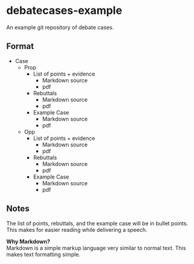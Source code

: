 # debatecases-example
An example git repository of debate cases.

## Format 

  * Case
    * Prop
      * List of points + evidence
        * Markdown source
        * pdf
      * Rebuttals
        * Markdown source
        * pdf
      * Example Case
        * Markdown source
        * pdf
    * Opp 
      * List of points + evidence
        * Markdown source
        * pdf
      * Rebuttals
        * Markdown source
        * pdf
      * Example Case
        * Markdown source
        * pdf
 
 ## Notes
 
 The list of points, rebuttals, and the example case will be in bullet points. This makes for easier reading while delivering a speech.  
 
 
 **Why Markdown?**  
 Markdown is a simple markup language very similar to normal text. This makes text formatting simple.
